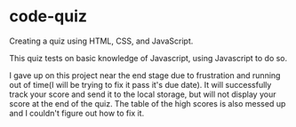 # code-quiz
Creating a quiz using HTML, CSS, and JavaScript.

This quiz tests on basic knowledge of Javascript, using Javascript to do so.

I gave up on this project near the end stage due to frustration and running out of time(I will be trying to fix it pass it's due date). 
It will successfully track your score and send it to the local storage, but will not display your score at the end of the quiz.
The table of the high scores is also messed up and I couldn't figure out how to fix it. 
